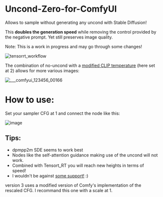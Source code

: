 # Uncond-Zero-for-ComfyUI
Allows to sample without generating any uncond with Stable Diffusion!

This **doubles the generation speed** while removing the control provided by the negative prompt. Yet still preserves image quality.

Note: This is a work in progress and may go through some changes!

![tensorrt_workflow](https://github.com/Extraltodeus/Uncond-Zero-for-ComfyUI/assets/15731540/b76b02bf-2634-4206-8407-8637a36b04ed)


The combination of no-uncond with a [modified CLIP temperature](https://github.com/Extraltodeus/Stable-Diffusion-temperature-settings) (here set at 2) allows for more various images:

![____comfyui_123456_00166_](https://github.com/Extraltodeus/Uncond-Zero-for-ComfyUI/assets/15731540/ca7992f2-32da-44a6-8d90-df62f095439f)

# How to use:

Set your sampler CFG at 1 and connect the node like this:

![image](https://github.com/Extraltodeus/Uncond-Zero-for-ComfyUI/assets/15731540/ca96d323-1132-4848-9d1a-a9b6f5bfced4)


## Tips:

- dpmpp2m SDE seems to work best
- Nodes like the self-attention guidance making use of the uncond will not work.
- Combined with Tensort_RT you will reach new heights in terms of speed!
- I wouldn't be against [some support!](https://www.patreon.com/extraltodeus) :)

version 3 uses a modified version of Comfy's implementation of the rescaled CFG. I recommand this one with a scale at 1.

